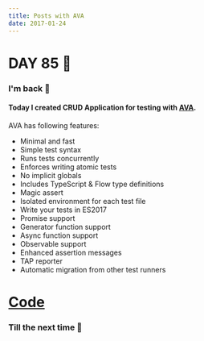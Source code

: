 ```yaml
---
title: Posts with AVA
date: 2017-01-24
---
```


# DAY 85 👾 

### I'm back 💙

#### Today I created CRUD Application for testing with [AVA](https://ava.li).

AVA has following features: 

- Minimal and fast
- Simple test syntax
- Runs tests concurrently
- Enforces writing atomic tests
- No implicit globals
- Includes TypeScript & Flow type definitions
- Magic assert
- Isolated environment for each test file
- Write your tests in ES2017
- Promise support
- Generator function support
- Async function support
- Observable support
- Enhanced assertion messages
- TAP reporter
- Automatic migration from other test runners

# [Code](https://github.com/deadcoder0904/posts-with-ava)

### Till the next time 👻 
